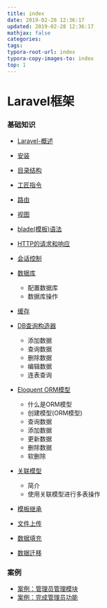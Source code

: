 ```yaml
---
title: index
date: 2019-02-28 12:36:17
updated: 2019-02-28 12:36:17 
mathjax: false
categories: 
tags:
typora-root-url: index
typora-copy-images-to: index
top: 1
---
```



# Laravel框架

### 基础知识

* [Laravel-概述](Laravel框架-01.md)
* [安装](Laravel框架-01.md)
* [目录结构](Laravel框架-01.md)
* [工匠指令](Laravel框架-01.md)
* [路由](Laravel框架-01.md)
* [视图](Laravel框架-01.md)
* [blade(模板)语法](Laravel框架-01.md)



* [HTTP的请求和响应](Laravel框架-02.md)

* [会话控制](Laravel框架-02.md)

* [数据库](Laravel框架-02.md)

  * 配置数据库
  * 数据库操作

* [缓存](Laravel框架-02.md)

* [DB查询构造器](Laravel框架-02.md)

  * 添加数据
  * 查询数据
  * 删除数据
  * 编辑数据
  * 连表查询

  

* [Eloquent ORM模型](Laravel框架-03.md)

  * 什么是ORM模型
  * 创建模型(ORM模型)
  * 查询数据
  * 添加数据
  * 更新数据
  * 删除数据
  * 软删除

* [关联模型](Laravel框架-03.md)

  * 简介
  * 使用关联模型进行多表操作

* [模板继承](Laravel框架-03.md)



* [文件上传](Laravel框架-04.md)
* [数据填充](Laravel框架-04.md)
* [数据迁移](Laravel框架-04.md)



### 案例

* [案例：管理员管理模块](Laravel框架-03.md)
* [案例：完成管理员功能](Laravel框架-04.md)



